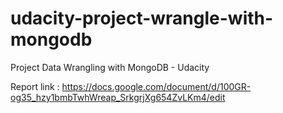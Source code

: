 # udacity-project-wrangle-with-mongodb
Project  Data Wrangling with MongoDB - Udacity

Report link : https://docs.google.com/document/d/100GR-og35_hzy1bmbTwhWreap_SrkgrjXg654ZvLKm4/edit

